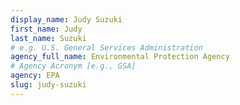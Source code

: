 ```yaml
---
display_name: Judy Suzuki
first_name: Judy
last_name: Suzuki
# e.g. U.S. General Services Administration
agency_full_name: Environmental Protection Agency
# Agency Acronym [e.g., GSA]
agency: EPA
slug: judy-suzuki
---
```

